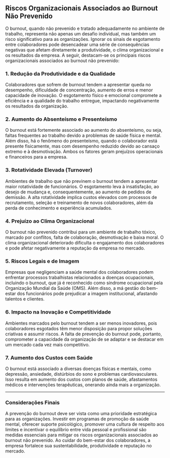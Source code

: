
## Riscos Organizacionais Associados ao Burnout Não Prevenido

O burnout, quando não prevenido e tratado adequadamente no ambiente de trabalho, representa não apenas um desafio individual, mas também um risco significativo para as organizações. Ignorar os sinais de esgotamento entre colaboradores pode desencadear uma série de consequências negativas que afetam diretamente a produtividade, o clima organizacional e os resultados da empresa. A seguir, destacam-se os principais riscos organizacionais associados ao burnout não prevenido:

### 1. Redução da Produtividade e da Qualidade

Colaboradores que sofrem de burnout tendem a apresentar queda no desempenho, dificuldade de concentração, aumento de erros e menor capacidade de inovação. O esgotamento físico e emocional compromete a eficiência e a qualidade do trabalho entregue, impactando negativamente os resultados da organização.

### 2. Aumento do Absenteísmo e Presenteísmo

O burnout está fortemente associado ao aumento do absenteísmo, ou seja, faltas frequentes ao trabalho devido a problemas de saúde física e mental. Além disso, há o fenômeno do presenteísmo, quando o colaborador está presente fisicamente, mas com desempenho reduzido devido ao cansaço extremo e à desmotivação. Ambos os fatores geram prejuízos operacionais e financeiros para a empresa.

### 3. Rotatividade Elevada (Turnover)

Ambientes de trabalho que não previnem o burnout tendem a apresentar maior rotatividade de funcionários. O esgotamento leva à insatisfação, ao desejo de mudança e, consequentemente, ao aumento de pedidos de demissão. A alta rotatividade implica custos elevados com processos de recrutamento, seleção e treinamento de novos colaboradores, além da perda de conhecimento e experiência acumulados.

### 4. Prejuízo ao Clima Organizacional

O burnout não prevenido contribui para um ambiente de trabalho tóxico, marcado por conflitos, falta de colaboração, desmotivação e baixa moral. O clima organizacional deteriorado dificulta o engajamento dos colaboradores e pode afetar negativamente a reputação da empresa no mercado.

### 5. Riscos Legais e de Imagem

Empresas que negligenciam a saúde mental dos colaboradores podem enfrentar processos trabalhistas relacionados a doenças ocupacionais, incluindo o burnout, que já é reconhecido como síndrome ocupacional pela Organização Mundial da Saúde (OMS). Além disso, a má gestão do bem-estar dos funcionários pode prejudicar a imagem institucional, afastando talentos e clientes.

### 6. Impacto na Inovação e Competitividade

Ambientes marcados pelo burnout tendem a ser menos inovadores, pois colaboradores esgotados têm menor disposição para propor soluções criativas e assumir riscos. A falta de prevenção do burnout pode, portanto, comprometer a capacidade da organização de se adaptar e se destacar em um mercado cada vez mais competitivo.

### 7. Aumento dos Custos com Saúde

O burnout está associado a diversas doenças físicas e mentais, como depressão, ansiedade, distúrbios do sono e problemas cardiovasculares. Isso resulta em aumento dos custos com planos de saúde, afastamentos médicos e intervenções terapêuticas, onerando ainda mais a organização.

---

### Considerações Finais

A prevenção do burnout deve ser vista como uma prioridade estratégica para as organizações. Investir em programas de promoção da saúde mental, oferecer suporte psicológico, promover uma cultura de respeito aos limites e incentivar o equilíbrio entre vida pessoal e profissional são medidas essenciais para mitigar os riscos organizacionais associados ao burnout não prevenido. Ao cuidar do bem-estar dos colaboradores, a empresa fortalece sua sustentabilidade, produtividade e reputação no mercado.
```
